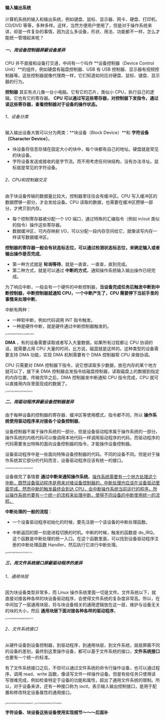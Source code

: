 #### 输入输出系统

计算机系统的输入和输出系统，例如键盘、鼠标、显示器、网卡、硬盘、打印机、CD/DVD 等等，多种多样。这样，当然方便用户使用了，但是对于操作系统来讲，却是一件复杂的事情，因为这么多设备，形状、用法、功能都不一样，怎么才能统一管理起来呢？

##### 一、用设备控制器屏蔽设备差异

CPU 并不直接和设备打交道，中间有一个叫作 **设备控制器（Device Control Unit）**的组件，例如硬盘有磁盘控制器、USB 有 USB 控制器、显示器有视频控制器等。这些控制器就像代理商一样，它们知道如何应对硬盘、鼠标、键盘、显示器的行为。

**控制器** 其实有点儿像一台小电脑。它有它的芯片，类似小 CPU，执行自己的逻辑。它也有它的寄存器。 **CPU 可以通过写这些寄存器，对控制器下发指令，通过读这些寄存器，查看控制器对于设备的操作状态。**

###### 1、设备分类

输入输出设备大致可以分为两类：**块设备（Block Device）**和 **字符设备（Character Device）**。

- 块设备将信息存储在固定大小的块中，每个块都有自己的地址。硬盘就是常见的块设备。
- 字符设备发送或接收的是字节流。而不用考虑任何块结构，没有办法寻址。鼠标就是常见的字符设备。

###### 2、CPU和控制器交互

由于块设备传输的数据量比较大，控制器里往往会有缓冲区。CPU 写入缓冲区的数据攒够一部分，才会发给设备。CPU 读取的数据，也需要在缓冲区攒够一部分，才拷贝到内存。

- 每个控制寄存器被分配一个 I/O 端口，通过特殊的汇编指令（例如 in/out 类似的指令）操作这些寄存器。
- 数据缓冲区，可内存映射 I/O，可以分配一段内存空间给它，就像读写内存一样读写数据缓冲区。

**控制器的寄存器一般会有状态标志位，可以通过检测状态标志位，来确定输入或者输出操作是否完成**。

- 第一种方式就是 **轮询等待**，就是一直查，一直查，直到完成。
- 第二种方式，就是可以通过 **中断的方式**，通知操作系统输入输出操作已经完成。

为了响应中断，一般会有一个硬件的中断控制器，**当设备完成任务后触发中断到中断控制器，中断控制器就通知 CPU，一个中断产生了，CPU 需要停下当前手里的事情来处理中断**。

中断有两种：

- 一种软中断，例如代码调用 INT 指令触发。
- 一种是硬件中断，就是硬件通过中断控制器触发的。

<img src="https://liuyang-picbed.oss-cn-shanghai.aliyuncs.com/img/5d9290f08847685d65bc3edd88242855.jpg" alt="5d9290f08847685d65bc3edd88242855" style="zoom:33%;" />

**DMA** ，有的设备需要读取或者写入大量数据。如果所有过程都让 CPU 协调的话，就需要占用 CPU 大量的时间，比方说，磁盘就是这样的。这种类型的设备需要支持 DMA 功能，实现 DMA 机制需要有个 DMA 控制器帮 CPU 来做协调。

CPU 只需要对 DMA 控制器下指令，说它想读取多少数据，放在内存的某个地方就可以了，接下来 DMA 控制器会发指令给磁盘控制器，读取磁盘上的数据到指定的内存位置，传输完毕之后，DMA 控制器发中断通知 CPU 指令完成，CPU 就可以直接用内存里面现成的数据了。

<img src="https://liuyang-picbed.oss-cn-shanghai.aliyuncs.com/img/1ef05750bc9ff87a3330104802965335.jpeg" alt="1ef05750bc9ff87a3330104802965335" style="zoom:33%;" />

##### 二、用驱动程序屏蔽设备控制器差异

由于每种设备的控制器的寄存器、缓冲区等使用模式，指令都不同，所以 **操作系统使用驱动程序来对接各个设备控制器**。

设备控制器不属于操作系统的一部分，但是设备驱动程序属于操作系统的一部分。操作系统的内核代码可以像调用本地代码一样调用驱动程序的代码，而驱动程序的代码需要发出特殊的面向设备控制器的指令，才能操作设备控制器。

设备驱动程序中是一些面向特殊设备控制器的代码。不同的设备不同。但是对于操作系统其它部分的代码而言，设备驱动程序应该有统一的接口。

<img src="https://liuyang-picbed.oss-cn-shanghai.aliyuncs.com/img/7bf96d3c8e3a82cdac9c7629b81fa368.png" alt="7bf96d3c8e3a82cdac9c7629b81fa368" style="zoom:33%;" />

设备做完了事情要 **通过中断来通知操作系统**。<u>操作系统需要有一个地方处理这个中断，既然设备驱动程序是用来对接设备控制器的，中断处理也应该在设备驱动里面完成。然而中断的触发最终会到达 CPU，会中断操作系统当前运行的程序，所以操作系统也要有一个统一的流程来处理中断，使得不同设备的中断使用统一的流程。</u>

**中断处理的一般的流程**：

- 一个设备驱动程序初始化的时候，要先注册一个该设备的中断处理函数。

- 中断返回的那一刻是进程切换的时机。中断的时候，触发的函数是 do_IRQ。这个函数是中断处理的统一入口。在这个函数里面，可以找到设备驱动程序注册的中断处理函数 Handler，然后执行它进行中断处理。

<img src="https://liuyang-picbed.oss-cn-shanghai.aliyuncs.com/img/aa9d074d9819f0eb513e11014a5772c0.jpg" alt="aa9d074d9819f0eb513e11014a5772c0" style="zoom:33%;" />

##### 三、用文件系统接口屏蔽驱动程序的差异

###### 1、通用块层

因为块设备类型非常多，而 Linux 操作系统里面一切是文件。文件系统以下，就直接对接各种各样的块设备驱动程序，会使得文件系统的复杂度非常高。所以，在中间加了一层通用块层，将与块设备相关的通用逻辑放在这一层，维护与设备无关的块的大小，然后 **通用块层下面对接各种各样的驱动程序**。

<img src="https://liuyang-picbed.oss-cn-shanghai.aliyuncs.com/img/3c506edf93b15341da3db658e9970773.jpg" alt="3c506edf93b15341da3db658e9970773" style="zoom:33%;" />

###### 2、文件系统接口

从硬件设备到设备控制器，到驱动程序，到通用块层，到文件系统，层层屏蔽不同的设备的差别，最终到这里操作设备，都可以基于文件系统的接口，**文件系统接口** 也要有一个统一的标准。

有了文件系统接口之后，不但可以通过文件系统的命令行操作设备，也可以通过程序，调用 read、write 函数，像读写文件一样操作设备。但是有些任务只使用读写很难完成，例如检查特定于设备的功能和属性，超出了通用文件系统的限制。所以，对于设备来讲，还有一种接口称为 ioctl，表示输入输出控制接口，是用于配置和修改特定设备属性的通用接口。



<img src="https://liuyang-picbed.oss-cn-shanghai.aliyuncs.com/img/80e152fe768e3cb4c84be62ad8d6d07f.jpg" alt="80e152fe768e3cb4c84be62ad8d6d07f" style="zoom:33%;" />

<img src="https://liuyang-picbed.oss-cn-shanghai.aliyuncs.com/img/3c473d163b6e90985d7301f115ab660e.jpeg" alt="3c473d163b6e90985d7301f115ab660e" style="zoom:33%;" />







**字符设备、块设备这些设备使用实现细节～～～后面补**

